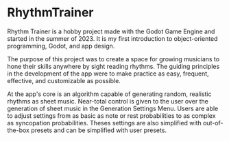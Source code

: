 # RhythmTrainer

Rhythm Trainer is a hobby project made with the Godot Game Engine and started in the summer of 2023. It is my first introduction to object-oriented programming, Godot, and app design.

The purpose of this project was to create a space for growing musicians to hone their skills anywhere by sight reading rhythms. The guiding principles in the development of the app were to make practice as easy, frequent, effective, and customizable as possible.

At the app's core is an algorithm capable of generating random, realistic rhythms as sheet music. Near-total control is given to the user over the generation of sheet music in the Generation Settings Menu. Users are able to adjust settings from as basic as note or rest probabilities to as complex as syncopation probabilities. Theses settings are also simplified with out-of-the-box presets and can be simplified with user presets.
